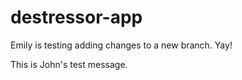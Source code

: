 # destressor-app
<p>Emily is testing adding changes to a new branch. Yay!</p>

This is John's test message.
